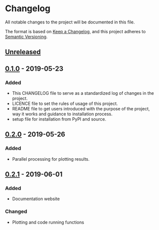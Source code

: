# Changelog
All notable changes to the project will be documented in this file.

The format is based on [Keep a Changelog](https://keepachangelog.com/en/1.0.0/), and this project adheres to [Semantic Versioning](https://semver.org/spec/v2.0.0.html).

## [Unreleased]

## [0.1.0] - 2019-05-23
### Added
- This CHANGELOG file to serve as a standardized log of changes in the project.
- LICENCE file to set the rules of usage of this project.
- README file to get users introduced with the purpose of the project, way it works and guidance to installation process.
- setup file for installation from PyPI and source.

## [0.2.0] - 2019-05-26
### Added
- Parallel processing for plotting results.

## [0.2.1] - 2019-06-01
### Added
- Documentation website
### Changed
- Plotting and code running functions

[Unreleased]: https://github.com/SoftwareDevEngResearch/stin
[0.1.0]: https://github.com/SoftwareDevEngResearch/stin
[0.2.0]: https://github.com/SoftwareDevEngResearch/stin
[0.2.1]: https://github.com/SoftwareDevEngResearch/stin
